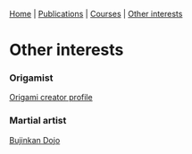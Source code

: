[Home](https://miferg.github.io)
  | [Publications](https://miferg.github.io/publications)
  | [Courses](https://miferg.github.io/courses)
  | [Other interests](https://miferg.github.io/other)

# Other interests

### Origamist 

[Origami creator profile](https://cfcorigami.com/user/996)

### Martial artist

[Bujinkan Dojo](https://www.facebook.com/BujinkanHihebi)

